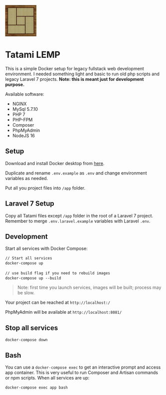 <img src="logo.jpg" alt="japanese tatami" width="100"/>

# Tatami LEMP

This is a simple Docker setup for legacy fullstack web development environment. I needed something light and basic to run old php scripts and legacy Laravel 7 projects. **Note: this is meant just for development purpose.**

Available software:
- NGINX
- MySql 5.7.10
- PHP 7
- PHP-FPM
- Composer
- PhpMyAdmin
- NodeJS 16

## Setup
Download and install Docker desktop from [here](https://docs.docker.com/get-docker/).

Duplicate and rename `.env.example` as `.env` and change environment variables as needed.

Put all you project files into `/app` folder.

## Laravel 7 Setup
Copy all Tatami files except `/app` folder in the root of a Laravel 7 project.
Remember to merge `.env.laravel.example` variables with Laravel `.env`.

## Development
Start all services with Docker Compose:

```
// Start all services
docker-compose up

// use build flag if you need to rebuild images
docker-compose up --build
```

> Note: first time you launch services, images will be built; process may be slow.

Your project can be reached at  `http://localhost:/ `

PhpMyAdmin will be available at  `http://localhost:8081/ `


## Stop all services
```
docker-compose down
```


## Bash
You can use a `docker-compose exec` to get an interactive prompt and access app container.
This is very useful to run Composer and Artisan commands or npm scripts.
When all services are up:

```
docker-compose exec app bash
```
